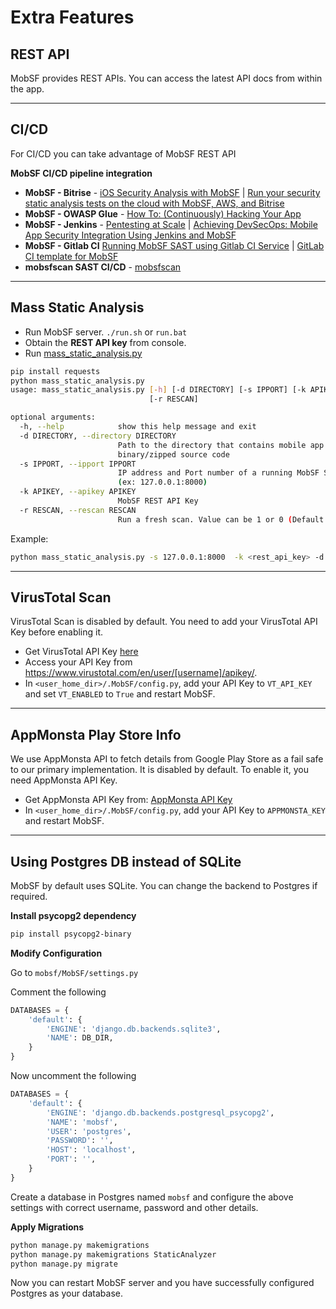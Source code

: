 



# Extra Features

## REST API

MobSF provides REST APIs. You can access the latest API docs from within the app.
***
## CI/CD

For CI/CD you can take advantage of MobSF REST API

**MobSF CI/CD pipeline integration**

* **MobSF - Bitrise** - [iOS Security Analysis with MobSF](https://www.netguru.com/codestories/ios-security-analysis-with-mobsf) | [Run your security static analysis tests on the cloud with MobSF, AWS, and Bitrise](https://bitrise.io/blog/post/run-your-security-static-analysis-tests-on-the-cloud-with-mobsf-aws-and-bitrise)
* **MobSF - OWASP Glue** - [How To: (Continuously) Hacking Your App](https://medium.com/@omerlh/how-to-continuously-hacking-your-app-c8b32d1633ad)
* **MobSF - Jenkins** - [Pentesting at Scale](https://riis.com/blog/pentesting_at_scale/) |  [Achieving DevSecOps: Mobile App Security Integration Using Jenkins and MobSF](https://medium.com/@debasishkumardas5/achieving-devsecops-mobile-app-security-integration-using-jenkins-and-mobsf-187568f74d4c)
* **MobSF - Gitlab CI** [Running MobSF SAST using Gitlab CI Service](https://waristea.medium.com/running-mobsf-sast-using-gitlab-ci-service-7c3ac3a48648) | [GitLab CI template for MobSF](https://to-be-continuous.gitlab.io/doc/ref/mobsf/)
* **mobsfscan SAST CI/CD** - [mobsfscan](https://github.com/MobSF/mobsfscan)
***


## Mass Static Analysis

* Run MobSF server.
`./run.sh` or `run.bat`
* Obtain the **REST API key** from console.
* Run [mass_static_analysis.py](https://github.com/MobSF/Mobile-Security-Framework-MobSF/blob/master/scripts/mass_static_analysis.py)

```bash
pip install requests
python mass_static_analysis.py
usage: mass_static_analysis.py [-h] [-d DIRECTORY] [-s IPPORT] [-k APIKEY]
                               [-r RESCAN]

optional arguments:
  -h, --help            show this help message and exit
  -d DIRECTORY, --directory DIRECTORY
                        Path to the directory that contains mobile app
                        binary/zipped source code
  -s IPPORT, --ipport IPPORT
                        IP address and Port number of a running MobSF Server.
                        (ex: 127.0.0.1:8000)
  -k APIKEY, --apikey APIKEY
                        MobSF REST API Key
  -r RESCAN, --rescan RESCAN
                        Run a fresh scan. Value can be 1 or 0 (Default: 0)
```

Example: 
```bash
python mass_static_analysis.py -s 127.0.0.1:8000  -k <rest_api_key> -d /home/files/
```
***
## VirusTotal Scan

VirusTotal Scan is disabled by default. You need to add your VirusTotal API Key before enabling it.

* Get VirusTotal API Key [here](https://www.virustotal.com/#/join-us)
* Access your API Key from https://www.virustotal.com/en/user/[username]/apikey/.
* In `<user_home_dir>/.MobSF/config.py`, add your API Key to `VT_API_KEY` and set `VT_ENABLED` to `True` and restart MobSF.
***
## AppMonsta Play Store Info

We use AppMonsta API to fetch details from Google Play Store as a fail safe to our primary implementation. It is disabled by default. To enable it, you need AppMonsta API Key.

* Get AppMonsta API Key from: [AppMonsta API Key](https://appmonsta.com/dashboard/get_api_key/)
* In `<user_home_dir>/.MobSF/config.py`, add your API Key to `APPMONSTA_KEY` and restart MobSF.
***
## Using Postgres DB instead of SQLite

MobSF by default uses SQLite. You can change the backend to Postgres if required.

**Install psycopg2 dependency**

```bash
pip install psycopg2-binary
```

**Modify Configuration**

Go to `mobsf/MobSF/settings.py`

Comment the following

```python
DATABASES = {
    'default': {
        'ENGINE': 'django.db.backends.sqlite3',
        'NAME': DB_DIR,
    }
}
```

Now uncomment the following

```python
DATABASES = {
    'default': {
        'ENGINE': 'django.db.backends.postgresql_psycopg2',
        'NAME': 'mobsf',
        'USER': 'postgres',
        'PASSWORD': '',
        'HOST': 'localhost',
        'PORT': '',
    }
}
```

Create a database in Postgres named `mobsf` and configure the above settings with correct username, password and other details.

**Apply Migrations**

```bash
python manage.py makemigrations 
python manage.py makemigrations StaticAnalyzer
python manage.py migrate
```

Now you can restart MobSF server and you have successfully configured Postgres as your database.
